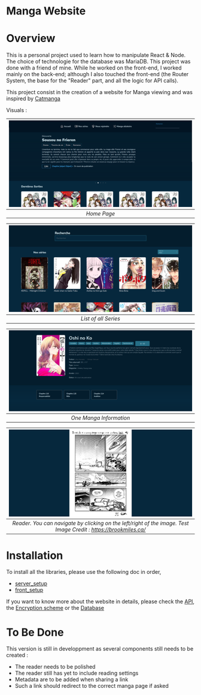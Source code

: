# Manga Website

# Overview

This is a personal project used to learn how to manipulate React & Node.
The choice of technologie for the database was MariaDB.
This project was done with a friend of mine. While he worked on the front-end, I worked mainly on the back-end; although I also touched the front-end (the Router System, the base for the "Reader" part, and all the logic for API calls).

This project consist in the creation of a website for Manga viewing and was inspired by [Catmanga](https://web.archive.org/web/20210430012045/http://catmanga.org/)

Visuals :

| ![Home](./doc/Visuals/VisualHome.png) |
|:--:|
| *Home Page* |

| ![AllSeries](./doc/Visuals/VisualSeries.png) |
|:--:|
| *List of all Series* |

| ![One Page](./doc/Visuals/VisualPage.png) |
|:--:|
| *One Manga Information* |

| ![Reader](./doc/Visuals/VisualReader.png) |
|:--:|
| *Reader. You can navigate by clicking on the left/right of the image. Test Image Credit : https://brookmiles.ca/* |

# Installation
To install all the libraries, please use the following doc in order,
- [server_setup](./doc/server/server_setup.md)
- [front_setup](./doc/front/front_setup.md)

If you want to know more about the website in details, please check the [API](./doc/API/Internal_API_Documentation.md), the [Encryption scheme](./doc/server/Data_Encryption_Admin.md) or the [Database](<./doc/bdd/Mangas.svg>)

# To Be Done

This version is still in developpment as several components still needs to be created :
- The reader needs to be polished
- The reader still has yet to include reading settings
- Metadata are to be added when sharing a link
- Such a link should redirect to the correct manga page if asked

